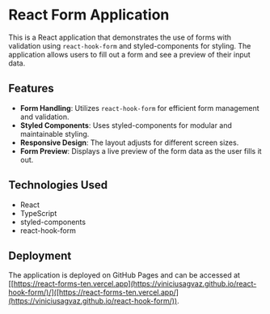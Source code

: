 # React Form Application

This is a React application that demonstrates the use of forms with validation using `react-hook-form` and styled-components for styling. The application allows users to fill out a form and see a preview of their input data.

## Features

- **Form Handling**: Utilizes `react-hook-form` for efficient form management and validation.
- **Styled Components**: Uses styled-components for modular and maintainable styling.
- **Responsive Design**: The layout adjusts for different screen sizes.
- **Form Preview**: Displays a live preview of the form data as the user fills it out.

## Technologies Used

- React
- TypeScript
- styled-components
- react-hook-form

## Deployment 

The application is deployed on GitHub Pages and can be accessed at [[https://react-forms-ten.vercel.app](https://viniciusagvaz.github.io/react-hook-form/)/]([https://react-forms-ten.vercel.app/](https://viniciusagvaz.github.io/react-hook-form/)).
